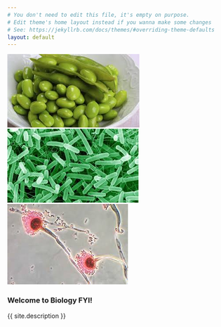 ```yaml
---
# You don't need to edit this file, it's empty on purpose.
# Edit theme's home layout instead if you wanna make some changes
# See: https://jekyllrb.com/docs/themes/#overriding-theme-defaults
layout: default
---
```


![soybeans] ![bacteria] ![fungi]


### Welcome to Biology FYI!

{{ site.description }}

[grasslands]:images/texas_grasslands.jpg
[soybeans]:images/soybeans.jpg
[bacteria]:images/bacteria.jpg
[fungi]:images/fungi.jpg
